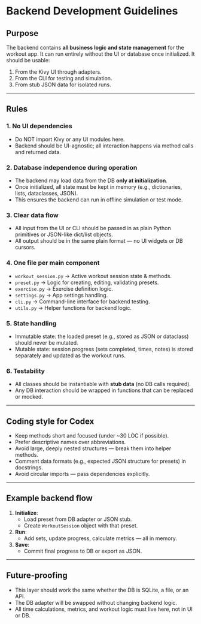 # Backend Development Guidelines

## Purpose
The backend contains **all business logic and state management** for the workout app.
It can run entirely without the UI or database once initialized.
It should be usable:
1. From the Kivy UI through adapters.
2. From the CLI for testing and simulation.
3. From stub JSON data for isolated runs.

---

## Rules

### 1. No UI dependencies
- Do NOT import Kivy or any UI modules here.
- Backend should be UI-agnostic; all interaction happens via method calls and returned data.

### 2. Database independence during operation
- The backend may load data from the DB **only at initialization**.
- Once initialized, all state must be kept in memory (e.g., dictionaries, lists, dataclasses, JSON).
- This ensures the backend can run in offline simulation or test mode.

### 3. Clear data flow
- All input from the UI or CLI should be passed in as plain Python primitives or JSON-like dict/list objects.
- All output should be in the same plain format — no UI widgets or DB cursors.

### 4. One file per main component
- `workout_session.py` → Active workout session state & methods.
- `preset.py` → Logic for creating, editing, validating presets.
- `exercise.py` → Exercise definition logic.
- `settings.py` → App settings handling.
- `cli.py` → Command-line interface for backend testing.
- `utils.py` → Helper functions for backend logic.

### 5. State handling
- Immutable state: the loaded preset (e.g., stored as JSON or dataclass) should never be mutated.
- Mutable state: session progress (sets completed, times, notes) is stored separately and updated as the workout runs.

### 6. Testability
- All classes should be instantiable with **stub data** (no DB calls required).
- Any DB interaction should be wrapped in functions that can be replaced or mocked.

---

## Coding style for Codex
- Keep methods short and focused (under ~30 LOC if possible).
- Prefer descriptive names over abbreviations.
- Avoid large, deeply nested structures — break them into helper methods.
- Comment data formats (e.g., expected JSON structure for presets) in docstrings.
- Avoid circular imports — pass dependencies explicitly.

---

## Example backend flow
1. **Initialize**:
   - Load preset from DB adapter or JSON stub.
   - Create `WorkoutSession` object with that preset.
2. **Run**:
   - Add sets, update progress, calculate metrics — all in memory.
3. **Save**:
   - Commit final progress to DB or export as JSON.

---

## Future-proofing
- This layer should work the same whether the DB is SQLite, a file, or an API.
- The DB adapter will be swapped without changing backend logic.
- All time calculations, metrics, and workout logic must live here, not in UI or DB.
